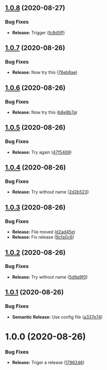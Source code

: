 ## [1.0.8](https://github.com/ideal-postcodes/opencart/compare/1.0.7...1.0.8) (2020-08-27)


### Bug Fixes

* **Release:** Trigger ([fc8d5ff](https://github.com/ideal-postcodes/opencart/commit/fc8d5ff3bc15c4988226fdb6928564ae8b294e50))

## [1.0.7](https://github.com/ideal-postcodes/opencart/compare/1.0.6...1.0.7) (2020-08-26)


### Bug Fixes

* **Release:** Now try this ([76eb6ae](https://github.com/ideal-postcodes/opencart/commit/76eb6ae4d1ec1053efc8ddafe51ed1c980d5194d))

## [1.0.6](https://github.com/ideal-postcodes/opencart/compare/1.0.5...1.0.6) (2020-08-26)


### Bug Fixes

* **Release:** Now try this ([b8e8b7a](https://github.com/ideal-postcodes/opencart/commit/b8e8b7a44ce06ef333867257b3c6060a19b20377))

## [1.0.5](https://github.com/ideal-postcodes/opencart/compare/1.0.4...1.0.5) (2020-08-26)


### Bug Fixes

* **Release:** Try again ([47f5469](https://github.com/ideal-postcodes/opencart/commit/47f5469ed4f8be8fd4d1fd16525e26cc892b4939))

## [1.0.4](https://github.com/ideal-postcodes/opencart/compare/1.0.3...1.0.4) (2020-08-26)


### Bug Fixes

* **Release:** Try without name ([2d2b523](https://github.com/ideal-postcodes/opencart/commit/2d2b5230dc79bf10a757024011a63cc23ea0bae9))

## [1.0.3](https://github.com/ideal-postcodes/opencart/compare/1.0.2...1.0.3) (2020-08-26)


### Bug Fixes

* **Release:** File moved ([d2ad45e](https://github.com/ideal-postcodes/opencart/commit/d2ad45e76d06b70f09d35bd47e688be7bd59e55f))
* **Release:** Fix release ([9cfa0c6](https://github.com/ideal-postcodes/opencart/commit/9cfa0c6094d16504491f93f1c515fff169968419))

## [1.0.2](https://github.com/ideal-postcodes/opencart/compare/1.0.1...1.0.2) (2020-08-26)


### Bug Fixes

* **Release:** Try without name ([5d9a9f0](https://github.com/ideal-postcodes/opencart/commit/5d9a9f0cb74498866bef8df8bfe3cb4fc1a38744))

## [1.0.1](https://github.com/ideal-postcodes/opencart/compare/1.0.0...1.0.1) (2020-08-26)


### Bug Fixes

* **Semantic Release:** Use config file ([a337e74](https://github.com/ideal-postcodes/opencart/commit/a337e74ebe9244bf5218457869407d2ca32878c3))

# 1.0.0 (2020-08-26)


### Bug Fixes

* **Release:** Triger a release ([1796246](https://github.com/ideal-postcodes/opencart/commit/1796246e5ed56d4566190eff70a4b58715ca194a))
